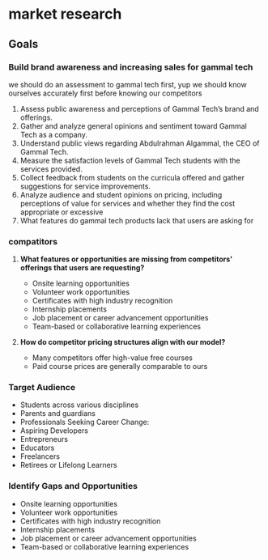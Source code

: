 # market research

## Goals

### Build brand awareness and increasing sales for gammal tech
we should do an assessment to gammal tech first, yup we should know ourselves accurately first before knowing our competitors

1. Assess public awareness and perceptions of Gammal Tech’s brand and offerings.
2. Gather and analyze general opinions and sentiment toward Gammal Tech as a company.
3. Understand public views regarding Abdulrahman Algammal, the CEO of Gammal Tech.
4. Measure the satisfaction levels of Gammal Tech students with the services provided.
5. Collect feedback from students on the curricula offered and gather suggestions for service improvements.
6. Analyze audience and student opinions on pricing, including perceptions of value for services and whether they find the cost appropriate or excessive
7. What features do gammal tech products lack that users are asking for

### compatitors

1. **What features or opportunities are missing from competitors' offerings that users are requesting?**
   - Onsite learning opportunities
   - Volunteer work opportunities
   - Certificates with high industry recognition
   - Internship placements
   - Job placement or career advancement opportunities
   - Team-based or collaborative learning experiences

2. **How do competitor pricing structures align with our model?**
   - Many competitors offer high-value free courses
   - Paid course prices are generally comparable to ours

### **Target Audience**
   - Students across various disciplines
   - Parents and guardians
   - Professionals Seeking Career Change:
   - Aspiring Developers
   - Entrepreneurs
   - Educators
   - Freelancers
   - Retirees or Lifelong Learners

### Identify Gaps and Opportunities
   - Onsite learning opportunities
   - Volunteer work opportunities
   - Certificates with high industry recognition
   - Internship placements
   - Job placement or career advancement opportunities
   - Team-based or collaborative learning experiences
